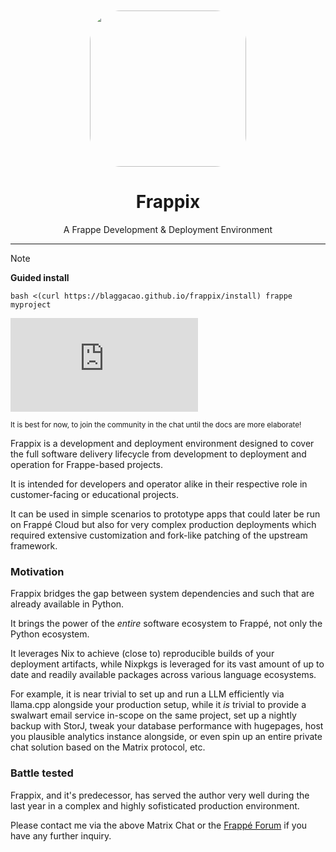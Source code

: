 <div align="center" style="margin-top: 10px;">
  <img src="artwork/logo.svg" width="250" style="border-radius:20%"/>
  <h1>Frappix</h1>
  <p>A Frappe Development & Deployment Environment</span>
</div>

---

> [!NOTE]
>
> **Guided install**
>
> ```shell
> bash <(curl https://blaggacao.github.io/frappix/install) frappe myproject
> ```

[![Chat on Matrix](https://img.shields.io/matrix/frappix:matrix.org?server_fqdn=matrix.org&style=for-the-badge)](https://matrix.to/#/#frappix:matrix.org)

<sub>It is best for now, to join the community in the chat until the docs are more elaborate!</sub>

Frappix is a development and deployment environment designed to cover the full software delivery lifecycle from development to deployment and operation for Frappe-based projects.

It is intended for developers and operator alike in their respective role in customer-facing or educational projects.

It can be used in simple scenarios to prototype apps that could later be run on Frappé Cloud but also for very complex production deployments which required extensive customization and fork-like patching of the upstream framework.

### Motivation

Frappix bridges the gap between system dependencies and such that are already available in Python.

It brings the power of the _entire_ software ecosystem to Frappé, not only the Python ecosystem.

It leverages Nix to achieve (close to) reproducible builds of your deployment artifacts, while Nixpkgs is leveraged for its vast amount of up to date and readily available packages across various language ecosystems.

For example, it is near trivial to set up and run a LLM efficiently via llama.cpp alongside your production setup, while it _is_ trivial to provide a swalwart email service in-scope on the same project, set up a nightly backup with StorJ, tweak your database performance with hugepages, host you plausible analytics instance alongside, or even spin up an entire private chat solution based on the Matrix protocol, etc.

### Battle tested

Frappix, and it's predecessor, has served the author very well during the last year in a complex and highly sofisticated production environment.

Please contact me via the above Matrix Chat or the [Frappé Forum](https://discuss.frappe.io/) if you have any further inquiry.
